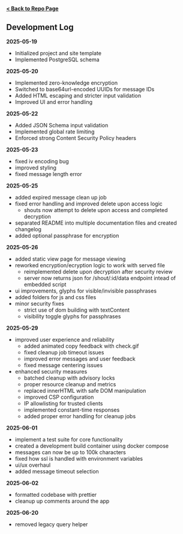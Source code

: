 #### [< Back to Repo Page](https://github.com/ianshapiro1/shoutbin)

## Development Log

**2025-05-19**

- Initialized project and site template
- Implemented PostgreSQL schema

**2025-05-20**

- Implemented zero-knowledge encryption
- Switched to base64url-encoded UUIDs for message IDs
- Added HTML escaping and stricter input validation
- Improved UI and error handling

**2025-05-22**

- Added JSON Schema input validation
- Implemented global rate limiting
- Enforced strong Content Security Policy headers

**2025-05-23**

- fixed iv encoding bug
- improved styling
- fixed message length error

**2025-05-25**

- added expired message clean up job
- fixed error handling and improved delete upon access logic
  - shouts now attempt to delete upon access and completed decryption
- separated README into multiple documentation files and created changelog
- added optional passphrase for encryption

**2025-05-26**

- added static view page for message viewing
- reworked encryption/ecryption logic to work with served file
  - reimplemented delete upon decryption after security review
  - server now returns json for /shout/:id/data endpoint intead of embedded script
- ui improvements, glyphs for visible/invisible passphrases
- added folders for js and css files
- minor security fixes
  - strict use of dom building with textContent
  - visibility toggle glyphs for passphrases

**2025-05-29**

- improved user experience and reliability
  - added animated copy feedback with check.gif
  - fixed cleanup job timeout issues
  - improved error messages and user feedback
  - fixed message centering issues
- enhanced security measures
  - batched cleanup with advisory locks
  - proper resource cleanup and metrics
  - replaced innerHTML with safe DOM manipulation
  - improved CSP configuration
  - IP allowlisting for trusted clients
  - implemented constant-time responses
  - added proper error handling for cleanup jobs

**2025-06-01**

- implement a test suite for core functionality
- created a development build container using docker compose
- messages can now be up to 100k characters
- fixed how ssl is handled with environment variables
- ui/ux overhaul
- added message timeout selection

**2025-06-02**
- formatted codebase with prettier
- cleanup up comments around the app

**2025-06-20**
- removed legacy query helper
